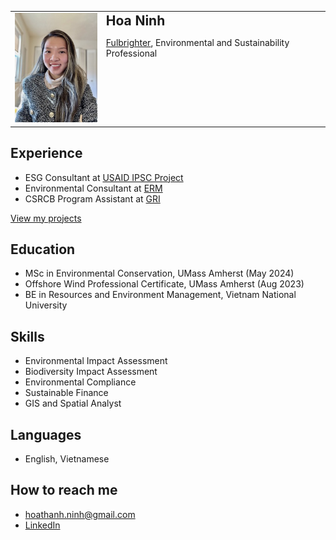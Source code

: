 <table border="0">
  <tr>
    <td style="border: none;"><img src="portrait-3.jpg" alt="Hoa Ninh" width="150" /></td>
    <td style="border: none; vertical-align: top;">
      <h2 style="margin: 0;">Hoa Ninh</h2>
      <p><a href="https://vn.usembassy.gov/education/fulbright-program-in-vietnam/">Fulbrighter</a>, Environmental and Sustainability Professional</p>
    </td>
  </tr>
</table>




## Experience

- ESG Consultant at [USAID IPSC Project](https://esg.business.gov.vn/evaluate)
- Environmental Consultant at [ERM](https://www.erm.com) 
- CSRCB Program Assistant at [GRI](https://www.globalreporting.org)

[View my projects](https://hoaninh-bb.github.io/Projects/)

## Education

- MSc in Environmental Conservation, UMass Amherst (May 2024)
- Offshore Wind Professional Certificate, UMass Amherst (Aug 2023)
- BE in Resources and Environment Management, Vietnam National University

## Skills

- Environmental Impact Assessment
- Biodiversity Impact Assessment
- Environmental Compliance
- Sustainable Finance
- GIS and Spatial Analyst

## Languages

- English, Vietnamese

## How to reach me

- hoathanh.ninh@gmail.com
- [LinkedIn](https://www.linkedin.com/in/hoa-ninh-206193162/)


